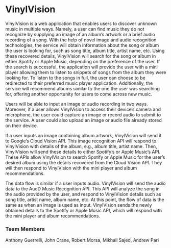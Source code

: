 # VinylVision

VinylVision is a web application that enables users to discover unknown music in multiple ways. Namely, a user can find music they do not recognize by supplying an image of an album’s artwork or a brief audio recording of a song. With the help of novel image and audio recognition technologies, the service will obtain information about the song or album the user is looking for, such as song title, album title, artist name, etc. Using these recovered details, VinylVision will search for the song or album in either Spotify or Apple Music, depending on the preference of the user. If the search is successful, the application will provide the user with a mini player allowing them to listen to snippets of songs from the album they were looking for. To listen to the songs in full, the user can choose to be redirected to their preferred music player application. Additionally, the service will recommend albums similar to the one the user was searching for, offering another opportunity for users to come across new music.

Users will be able to input an image or audio recording in two ways. Moreover, if a user allows VinylVision to access their device’s camera and microphone, the user could capture an image or record audio to submit to the service. A user could also upload an image or audio file already stored on their device.

If a user inputs an image containing album artwork, VinylVision will send it to Google’s Cloud Vision API. This image recognition API will respond to VinylVision with details of the album, e.g., album title, artist name. Then, VinylVision will send these details to either Spotify’s or Apple Music’s API. These APIs allow VinylVision to search Spotify or Apple Music for the user’s desired album using the details recovered from the Cloud Vision API. They will then respond to VinylVision with the mini player and album recommendations.

The data flow is similar if a user inputs audio. VinylVision will send the audio data to the AudD Music Recognition API. This API will analyze the song in the audio provided by the user, and respond to VinylVision details such as song title, artist name, album name, etc. At this point, the flow of data is the same as when an image is used as input. VinylVision sends the newly obtained details to the Spotify or Apple Music API, which will respond with the mini player and album recommendations. 

### Team Members
Anthony Guerrelli, John Crane, Robert Morsa, Mikhail Sajed, Andrew Pari
